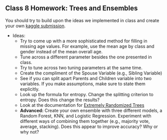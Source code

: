 ## Class 8 Homework: Trees and Ensembles

You should try to build upon the ideas we implemented in class and create your own [kaggle submission](https://www.kaggle.com/c/titanic-gettingStarted).

* Ideas:
    * Try to come up with a more sophisticated method for filling in missing age values. For example, use the mean age by class and gender instead of the mean overall age.
    * Tune across a different parameter besides the one presented in class.
    * Try to tune across two tuning parameters at the same time.
	* Create the compliment of the Spouse Variable (e.g., Sibling Variable)
    * See if you can split apart Parents and Children variable into two variables. If you make assumptions, make sure to state them explicitly.
    * Look up the formula for entropy. Change the splitting criterion to entropy. Does this change the results?
	* Look at the documentation for [Extremely Randomized Trees](http://scikit-learn.org/stable/modules/generated/sklearn.ensemble.ExtraTreesClassifier.html#sklearn.ensemble.ExtraTreesClassifier)
	* **Advanced:** Create your own ensemble with three different models, a Random Forest, KNN, and Logistic Regression. Experiment with different ways of combining them together (e.g., majority vote, average, stacking). Does this appear to improve accuracy? Why or why not?
